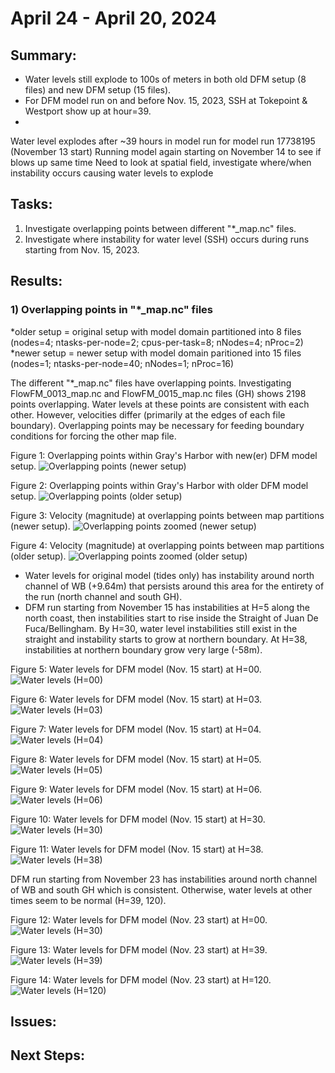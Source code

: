 # April 24 - April 20, 2024
## Summary:
- Water levels still explode to 100s of meters in both old DFM setup (8 files) and new DFM setup (15 files).
- For DFM model run on and before Nov. 15, 2023, SSH at Tokepoint & Westport show up at hour=39.
- 
Water level explodes after ~39 hours in model run for model run 17738195 (November 13 start)
Running model again starting on November 14 to see if blows up same time
Need to look at spatial field, investigate where/when instability occurs causing water levels to explode

## Tasks:
1) Investigate overlapping points between different "*_map.nc" files.
2) Investigate where instability for water level (SSH) occurs during runs starting from Nov. 15, 2023.

## Results:
### 1) Overlapping points in "*_map.nc" files

*older setup = original setup with model domain partitioned into 8 files (nodes=4; ntasks-per-node=2; cpus-per-task=8; nNodes=4; nProc=2)
*newer setup = newer setup with model domain paritioned into 15 files (nodes=1; ntasks-per-node=40; nNodes=1; nProc=16)

The different "*_map.nc" files have overlapping points. Investigating FlowFM_0013_map.nc and FlowFM_0015_map.nc files (GH) shows 2198 points overlapping. Water levels at these points are consistent with each other. However, velocities differ (primarily at the edges of each file boundary). Overlapping points may be necessary for feeding boundary conditions for forcing the other map file.

Figure 1: Overlapping points within Gray's Harbor with new(er) DFM model setup.
![Overlapping points (newer setup)](../Figures/042324meeting/OverlappingPoints_GH.png)

Figure 2: Overlapping points within Gray's Harbor with older DFM model setup.
![Overlapping points (older setup)](../Figures/042324meeting/OverlappingPoints_GH_StantecOriginal.png)

Figure 3: Velocity (magnitude) at overlapping points between map partitions (newer setup).
![Overlapping points zoomed (newer setup)](../Figures/042324meeting/OverlappingPoints_GH_zoomed.png)

Figure 4: Velocity (magnitude) at overlapping points between map partitions (older setup).
![Overlapping points zoomed (older setup)](../Figures/042324meeting/OverlappingPoints_GH_StantecOriginal_zoomed.png)

- Water levels for original model (tides only) has instability around north channel of WB (+9.64m) that persists around this area for the entirety of the run (north channel and south GH).
- DFM run starting from November 15 has instabilities at H=5 along the north coast, then instabilities start to rise inside the Straight of Juan De Fuca/Bellingham. By H=30, water level instabilities still exist in the straight and instability starts to grow at northern boundary. At H=38, instabilities at northern boundary grow very large (-58m).

Figure 5: Water levels for DFM model (Nov. 15 start) at H=00.
![Water levels (H=00)](../Figures/042324meeting/Instability_map_nov15_H00.png)

Figure 6: Water levels for DFM model (Nov. 15 start) at H=03.
![Water levels (H=03)](../Figures/042324meeting/Instability_map_nov15_H03.png)

Figure 7: Water levels for DFM model (Nov. 15 start) at H=04.
![Water levels (H=04)](../Figures/042324meeting/Instability_map_nov15_H04.png)

Figure 8: Water levels for DFM model (Nov. 15 start) at H=05.
![Water levels (H=05)](../Figures/042324meeting/Instability_map_nov15_H05.png)

Figure 9: Water levels for DFM model (Nov. 15 start) at H=06.
![Water levels (H=06)](../Figures/042324meeting/Instability_map_nov15_H06.png)

Figure 10: Water levels for DFM model (Nov. 15 start) at H=30.
![Water levels (H=30)](../Figures/042324meeting/Instability_map_nov15_H30.png)

Figure 11: Water levels for DFM model (Nov. 15 start) at H=38.
![Water levels (H=38)](../Figures/042324meeting/Instability_map_nov15_H38.png)


DFM run starting from November 23 has instabilities around north channel of WB and south GH which is consistent. Otherwise, water levels at other times seem to be normal (H=39, 120).

Figure 12: Water levels for DFM model (Nov. 23 start) at H=00.
![Water levels (H=30)](../Figures/042324meeting/Instability_map_nov23_H00.png)

Figure 13: Water levels for DFM model (Nov. 23 start) at H=39.
![Water levels (H=39)](../Figures/042324meeting/Instability_map_nov23_H39.png)

Figure 14: Water levels for DFM model (Nov. 23 start) at H=120.
![Water levels (H=120)](../Figures/042324meeting/Instability_map_nov23_H120.png)


## Issues:


## Next Steps:
